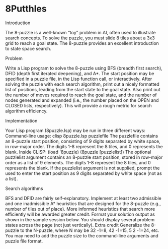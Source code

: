 # 8Putthles

Introduction

  The 8-puzzle is a well-known “toy” problem in AI, often used to illustrate search concepts. To
solve the puzzle, you must slide 8 tiles about a 3x3 grid to reach a goal state. The 8-puzzle
provides an excellent introduction to state space search.

Problem

  Write a Lisp program to solve the 8-puzzle using BFS (breadth first search), DFID (depth first
iterated deepening), and A*. The start position may be specified in a puzzle file, in the Lisp
function call, or interactively. After solving the puzzle with each search algorithm, print out a
nicely formatted list of positions, leading from the start state to the goal state. Also print out the
number of moves required to reach the goal state, and the number of nodes generated and
expanded (i.e., the number placed on the OPEN and CLOSED lists, respectively). This will
provide a rough metric for search algorithm efficiency.

Implementation

  Your Lisp program (8puzzle.lsp) may be run in three different ways:
Command-line usage: clisp 8puzzle.lsp puzzlefile
The puzzlefile contains an 8-puzzle start position, consisting of 9 digits separated by white space,
in row-major order. The digits 1-8 represent the 8 tiles, and 0 represents the blank.
Inside CLISP: (load '8puzzle)
(8puzzle [puzzlelist])
  The optional puzzlelist argument contains an 8-puzzle start position, stored in row-major order as
a list of 9 elements. The digits 1-8 represent the 8 tiles, and 0 represents the blank. If the
puzzlelist argument is not supplied, prompt the used to enter the start position as 9 digits
separated by white space (not as a list).

Search algorithms

  BFS and DFID are fairly self-explanatory. Implement at least two admissible and one
inadmissible A* heuristics that are designed for the 8-puzzle (e.g., number of tiles out of place).
More informed heuristics that search more efficiently will be awarded greater credit.
Format your solution output as shown in the sample session below. You should display several
problem states across the page (not just vertically).
Extra credit
Generalize the 8-puzzle to the N-puzzle, where N may be 32
-1=8, 42
-1=15,
5
2
-1=24, etc. You may need to add the puzzle size to the command-line arguments and puzzle
file format.
